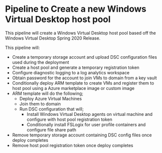 # Pipeline to Create a new Windows Virtual Desktop host pool
This pipeline will create a Windows Virtual Desktop host pool based off the Windows Virtual Desktop Spring 2020 Release.

This pipeline will:
- Create a temporary storage account and upload DSC configuration files used during the deployment
- Create a host pool and generate a temporary registration token
- Configure diagnostic logging to a log analytics workspace
- Obtain password for the account to join VMs to domain from a key vault 
- Conditionally deploy ARM template to create VMs and register them to host pool using a Azure marketplace image or custom image
- ARM template will do the following;
    - Deploy Azure Virtual Machines
    - Join them to domain
    - Run DSC configuration that will;
        - Install Windows Virtual Desktop agents on virtual machine and configure with host pool registration token
        - Conditionally install FSLogix for user profile containers and configure file share path
- Remove temporary storage account containing DSC config files once deploy completes
- Remove host pool registration token once deploy completes
